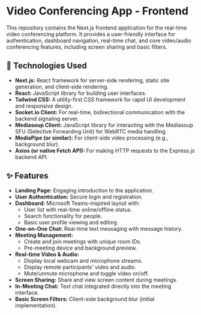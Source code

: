 # Video Conferencing App - Frontend

This repository contains the Next.js frontend application for the real-time video conferencing platform. It provides a user-friendly interface for authentication, dashboard navigation, real-time chat, and core video/audio conferencing features, including screen sharing and basic filters.

## 🚀 Technologies Used

- **Next.js:** React framework for server-side rendering, static site generation, and client-side rendering.
- **React:** JavaScript library for building user interfaces.
- **Tailwind CSS:** A utility-first CSS framework for rapid UI development and responsive design.
- **Socket.io Client:** For real-time, bidirectional communication with the backend signaling server.
- **Mediasoup Client:** JavaScript library for interacting with the Mediasoup SFU (Selective Forwarding Unit) for WebRTC media handling.
- **MediaPipe (or similar):** For client-side video processing (e.g., background blur).
- **Axios (or native Fetch API):** For making HTTP requests to the Express.js backend API.

## ✨ Features

- **Landing Page:** Engaging introduction to the application.
- **User Authentication:** Secure login and registration.
- **Dashboard:** Microsoft Teams-inspired layout with:
  - User list with real-time online/offline status.
  - Search functionality for people.
  - Basic user profile viewing and editing.
- **One-on-One Chat:** Real-time text messaging with message history.
- **Meeting Management:**
  - Create and join meetings with unique room IDs.
  - Pre-meeting device and background preview.
- **Real-time Video & Audio:**
  - Display local webcam and microphone streams.
  - Display remote participants' video and audio.
  - Mute/unmute microphone and toggle video on/off.
- **Screen Sharing:** Share and view screen content during meetings.
- **In-Meeting Chat:** Text chat integrated directly into the meeting interface.
- **Basic Screen Filters:** Client-side background blur (initial implementation).
